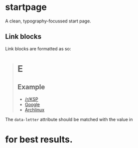 # startpage
A clean, typography-focussed start page.

## Link blocks
Link blocks are formatted as so:
><div class="section" data-letter="E">
>    <div class="block">
>        <h1>E</h1>
>        <h2>Example</h2>
>    </div>
>    <ul class="hideLinks">
>        <li><a href="https://reddit.com/r/kerbalspaceprogram">/r/KSP</a></li>
>        <li><a href="https://google.co.uk">Google</a></li>
>        <li><a href="https://archlinux.org/">Archlinux</a></li>
>    </ul>
></div>

The `data-letter` attribute should be matched with the value in <h1> for best results.
